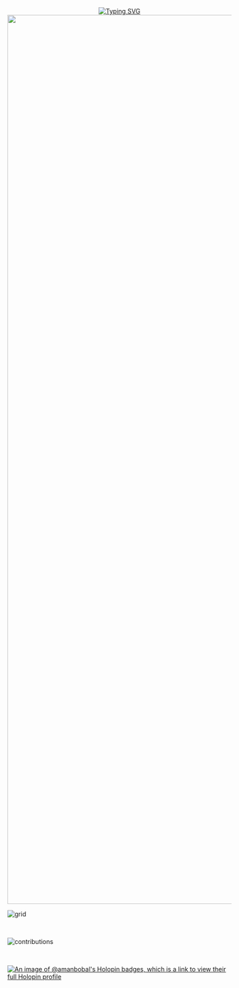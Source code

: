 <div align="center">
<a href="https://git.io/typing-svg"><img src="https://readme-typing-svg.demolab.com?font=Press+Start+2P&size=18&duration=2000&pause=1000&color=F7BB5E&center=true&vCenter=true&random=true&width=435&lines=Game+Developer%F0%9F%95%B9%EF%B8%8F;App%2FMobile+Developer%F0%9F%93%B1;Just+a+Chill+Guy%F0%9F%86%92" alt="Typing SVG" /></a>
</div>

<img width="2000rem" src="https://raw.githubusercontent.com/SamirPaulb/SamirPaulb/main/assets/rainbow-superthin.webp"> 
<br>

![grid](https://firebasestorage.googleapis.com/v0/b/smartkaksha-fe32c.appspot.com/o/opbento%2Famanbobalcb566.png?alt=media)

<br>

![contributions](https://contribution.oooo.so/_/amanbobal?chart=3dbar&gap=0.6&scale=2&gradient=true&animation=wave&animation_duration=1&animation_delay=0.05&animation_amplitude=20&animation_frequency=0.5&animation_wave_center=0_0&format=svg&weeks=50&theme=blue&widget_size=small&dark=true)

<br>

[![An image of @amanbobal's Holopin badges, which is a link to view their full Holopin profile](https://holopin.me/amanbobal)](https://holopin.io/@amanbobal)
